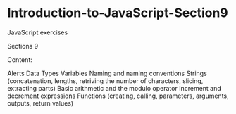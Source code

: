 # Introduction-to-JavaScript-Section9
JavaScript exercises

Sections 9

Content:

Alerts
Data Types
Variables
Naming and naming conventions
Strings (concatenation, lengths, retriving the number of characters, slicing, extracting parts)
Basic arithmetic and the modulo operator
Increment and decrement expressions
Functions (creating, calling, parameters, arguments, outputs, return values)
